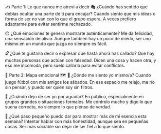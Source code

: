 ✍️ Parte 1: Lo que nunca me atreví a decir
🎭 ¿Cuándo has sentido que debías ocultar una parte de ti para encajar?
Cuando siento que mis ideas o forma de ser no van con lo que el grupo espera. A veces prefiero adaptarme para evitar sentirme rechazado.

😔 ¿Qué emociones te genera mostrarte auténticamente?
Me da felicidad, una sensación de alivio. Aunque también hay un poco de miedo, ser uno mismo en un mundo que juzga no siempre es fácil.

🔓 ¿Qué te gustaría decir o expresar que hasta ahora has callado?
Que hay muchas personas que actúan con falsedad. Dicen una cosa y hacen otra, y eso me incomoda, pero suelo callarlo para evitar conflictos.

🌈 Parte 2: Mapa emocional 🗺️
🧩 ¿Dónde me siento yo mismo/a?
Cuando juego fútbol con mis amigos los sábados. En ese espacio me relajo, me río sin pensar, y puedo ser quien soy sin filtros.

💭 ¿Cuándo dejo de ser yo por agradar?
En público, especialmente en grupos grandes o situaciones formales. Me controlo mucho y digo lo que suena correcto, no siempre lo que pienso de verdad.

🌟 ¿Qué paso pequeño puedo dar para mostrar más de mi esencia esta semana?
Intentar hablar con más honestidad, aunque sea en pequeñas cosas. Ser más sociable sin dejar de ser fiel a lo que siento.